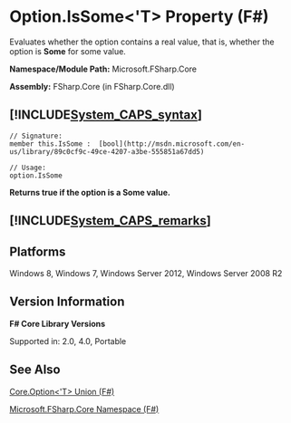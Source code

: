 # Option.IsSome<'T> Property (F#)

Evaluates whether the option contains a real value, that is, whether the option is **Some** for some value.

**Namespace/Module Path:** Microsoft.FSharp.Core

**Assembly:** FSharp.Core (in FSharp.Core.dll)


## [!INCLUDE[System_CAPS_syntax](//System/Token/System_CAPS_syntax_md.md)]

```
// Signature:
member this.IsSome :  [bool](http://msdn.microsoft.com/en-us/library/89c0cf9c-49ce-4207-a3be-555851a67dd5)

// Usage:
option.IsSome
```
**Returns true if the option is a Some value.**
## [!INCLUDE[System_CAPS_remarks](//System/Token/System_CAPS_remarks_md.md)]

## Platforms
Windows 8, Windows 7, Windows Server 2012, Windows Server 2008 R2


## Version Information
**F# Core Library Versions**

Supported in: 2.0, 4.0, Portable




## See Also
[Core.Option&#60;'T&#62; Union &#40;F&#35;&#41;](Core.Option%3C%27T%3E+Union+28%F%2329%.md)

[Microsoft.FSharp.Core Namespace &#40;F&#35;&#41;](Microsoft.FSharp.Core+Namespace+28%F%2329%.md)


